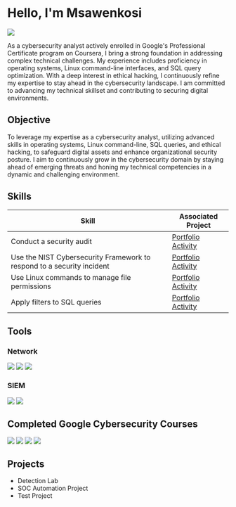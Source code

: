# Hello, I'm Msawenkosi
<a href="https://www.linkedin.com/in/msawenkosi-magagula-b492257b/"><img src="https://img.shields.io/badge/-LinkedIn-0072b1?&style=for-the-badge&logo=linkedin&logoColor=white" /></a>


As a cybersecurity analyst actively enrolled in Google's Professional Certificate program on Coursera, I bring a strong foundation in addressing complex technical challenges. My experience includes proficiency in operating systems, Linux command-line interfaces, and SQL query optimization. With a deep interest in ethical hacking, I continuously refine my expertise to stay ahead in the cybersecurity landscape. I am committed to advancing my technical skillset and contributing to securing digital environments.

## Objective
To leverage my expertise as a cybersecurity analyst, utilizing advanced skills in operating systems, Linux command-line, SQL queries, and ethical hacking, to safeguard digital assets and enhance organizational security posture. I aim to continuously grow in the cybersecurity domain by staying ahead of emerging threats and honing my technical competencies in a dynamic and challenging environment.

## Skills

| Skill                                         | Associated Project         |
|-----------------------------------------------|----------------------------|
| Conduct a security audit          | <a href="https://www.coursera.org/learn/manage-security-risks/exam/TMBj8/portfolio-activity-conduct-a-security-audit/view-attempt">Portfolio Activity</a>|
| Use the NIST Cybersecurity Framework to respond to a security incident | <a href="https://www.coursera.org/learn/networks-and-network-security/exam/AFji2/portfolio-activity-use-the-nist-cybersecurity-framework-to-respond-to-a-security/view-attempt">Portfolio Activity</a>|
| Use Linux commands to manage file permissions         | <a href="https://www.coursera.org/learn/linux-and-sql/exam/m1xkN/portfolio-activity-use-linux-commands-to-manage-file-permissions/view-attempt">Portfolio Activity</a>|
| Apply filters to SQL queries      | <a href="https://www.coursera.org/learn/linux-and-sql/exam/qgOax/portfolio-activity-apply-filters-to-sql-queries/view-attempt">Portfolio Activity</a>|


## Tools

### Network
<div>
    <img src="https://img.shields.io/badge/-Wireshark-1679A7?&style=for-the-badge&logo=Wireshark&logoColor=white" />
    <img src="https://img.shields.io/badge/-Suricata-EF3B2D?&style=for-the-badge&logo=Suricata&logoColor=white" />
    <img src="https://img.shields.io/badge/-Linux-777BB4?&style=for-the-badge&logo=Linux&logoColor=white" />
</div>

### SIEM
<div>
    <img src="https://img.shields.io/badge/-Splunk-000000?&style=for-the-badge&logo=Splunk&logoColor=white" />
    <img src="https://img.shields.io/badge/-Elastic-005571?&style=for-the-badge&logo=Elastic&logoColor=white" />
</div>

## Completed Google Cybersecurity Courses
<div>
<a href="https://coursera.org/share/ec4fa9fb3f53910de7aa9202812ff72b"><img src="https://img.shields.io/badge/-Foundations_of_Cybersecurity-FF0000?&style=for-the-badge&logo=Google&logoColor=black" /></a>
<a href="https://coursera.org/share/6d32fd8a23c732b2de9649b3159adfd6"><img src="https://img.shields.io/badge/-Manage_Security_Risks-0000FF?&style=for-the-badge&logo=Google&logoColor=black" /></a>
<a href="https://coursera.org/share/e5f4c5b74785e34fb7293168ee2e39d3"><img src="https://img.shields.io/badge/-Networks and Network Security-000000?&style=for-the-badge&logo=Google&logoColor=white" /></a>
<a href="https://coursera.org/share/9be711d9422e1c1a691f736c802676d4"><img src="https://img.shields.io/badge/-Linux and SQL-800080?&style=for-the-badge&logo=Google&logoColor=white" /></a>
</div>

## Projects
- Detection Lab
- SOC Automation Project
- Test Project
